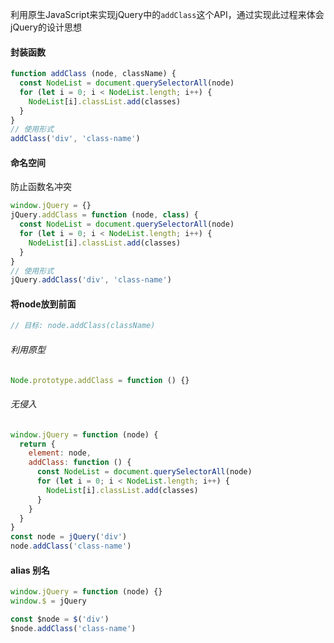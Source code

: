 利用原生JavaScript来实现jQuery中的`addClass`这个API，通过实现此过程来体会jQuery的设计思想

#### 封装函数
```js
function addClass (node, className) {
  const NodeList = document.querySelectorAll(node)
  for (let i = 0; i < NodeList.length; i++) {
    NodeList[i].classList.add(classes)
  }
}
// 使用形式
addClass('div', 'class-name')
```

#### 命名空间
防止函数名冲突
```js
window.jQuery = {}
jQuery.addClass = function (node, class) {
  const NodeList = document.querySelectorAll(node)
  for (let i = 0; i < NodeList.length; i++) {
    NodeList[i].classList.add(classes)
  }
}
// 使用形式
jQuery.addClass('div', 'class-name')
```

#### 将node放到前面
```js
// 目标: node.addClass(className)
```
###### 利用原型
```js
Node.prototype.addClass = function () {}
```
###### 无侵入
```js
window.jQuery = function (node) {
  return {
    element: node,
    addClass: function () {
      const NodeList = document.querySelectorAll(node)
      for (let i = 0; i < NodeList.length; i++) {
        NodeList[i].classList.add(classes)
      }
    }
  }
}
const node = jQuery('div')
node.addClass('class-name')
```
#### alias 别名
```js
window.jQuery = function (node) {}
window.$ = jQuery

const $node = $('div')
$node.addClass('class-name')
```